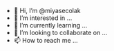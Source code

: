 - 👋 Hi, I’m @miyasecolak
- 👀 I’m interested in ...
- 🌱 I’m currently learning ...
- 💞️ I’m looking to collaborate on ...
- 📫 How to reach me ...

<!---
miyasecolak/miyasecolak is a ✨ special ✨ repository because its `README.md` (this file) appears on your GitHub profile.
You can click the Preview link to take a look at your changes.
--->
